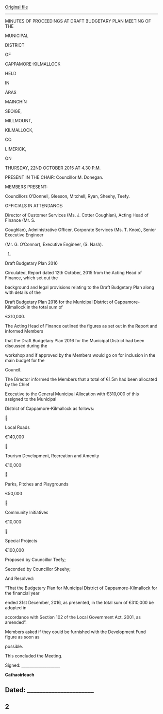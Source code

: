 [Original file](https://www.limerick.ie/sites/default/files/media/documents/2017-06/Minutes%20of%20Draft%20Budgetary%20Plan%20Meeting%20-%20Municipal%20District%20of%20Cappamore-Kilmallock%20-%2022nd%20October.pdf)

---
MINUTES OF PROCEEDINGS AT DRAFT BUDGETARY PLAN MEETING OF THE

MUNICIPAL

DISTRICT

OF

CAPPAMORE-KILMALLOCK

HELD

IN

ÁRAS

MAINCHĺN

SEOIGE,

MILLMOUNT,

KILMALLOCK,

CO.

LIMERICK,

ON

THURSDAY, 22ND OCTOBER 2015 AT 4.30 P.M.

PRESENT IN THE CHAIR: Councillor M. Donegan.

MEMBERS PRESENT:

Councillors O’Donnell, Gleeson, Mitchell, Ryan, Sheehy, Teefy.

OFFICIALS IN ATTENDANCE:

Director of Customer Services (Ms. J. Cotter Coughlan), Acting Head of Finance (Mr. S.

Coughlan), Administrative Officer, Corporate Services (Ms. T. Knox), Senior Executive Engineer

(Mr. G. O’Connor), Executive Engineer, (S. Nash).

1.

Draft Budgetary Plan 2016

Circulated, Report dated 12th October, 2015 from the Acting Head of Finance, which set out the

background and legal provisions relating to the Draft Budgetary Plan along with details of the

Draft Budgetary Plan 2016 for the Municipal District of Cappamore-Kilmallock in the total sum of

€310,000.

The Acting Head of Finance outlined the figures as set out in the Report and informed Members

that the Draft Budgetary Plan 2016 for the Municipal District had been discussed during the

workshop and if approved by the Members would go on for inclusion in the main budget for the

Council.

The Director informed the Members that a total of €1.5m had been allocated by the Chief

Executive to the General Municipal Allocation with €310,000 of this assigned to the Municipal

District of Cappamore-Kilmallock as follows:



Local Roads

€140,000



Tourism Development, Recreation and Amenity

€10,000



Parks, Pitches and Playgrounds

€50,000



Community Initiatives

€10,000



Special Projects

€100,000

Proposed by Councillor Teefy;

Seconded by Councillor Sheehy;

And Resolved:

“That the Budgetary Plan for Municipal District of Cappamore-Kilmallock for the financial year

ended 31st December, 2016, as presented, in the total sum of €310,000 be adopted in

accordance with Section 102 of the Local Government Act, 2001, as amended”.

Members asked if they could be furnished with the Development Fund figure as soon as

possible.

This concluded the Meeting.

Signed: \_\_\_\_\_\_\_\_\_\_\_\_\_\_\_\_\_\_\_\_

**Cathaoirleach**

Dated: \_\_\_\_\_\_\_\_\_\_\_\_\_\_\_\_\_\_\_\_\_\_
---
2
---
